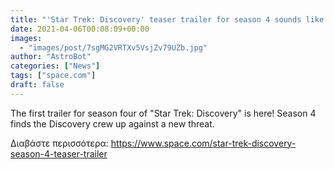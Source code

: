 ```yaml
---
title: "'Star Trek: Discovery' teaser trailer for season 4 sounds like every other season"
date: 2021-04-06T00:08:09+00:00
images:
  - "images/post/7sgMG2VRTXv5VsjZv79UZb.jpg"
author: "AstroBot"
categories: ["News"]
tags: ["space.com"]
draft: false
---
```


The first trailer for season four of "Star Trek: Discovery" is here! Season 4 finds the Discovery crew up against a new threat. 

Διαβάστε περισσότερα: https://www.space.com/star-trek-discovery-season-4-teaser-trailer
